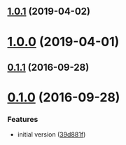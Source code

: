 ## [1.0.1](https://github.com/aranasoft/puglint-stylish/compare/v1.0.0...v1.0.1) (2019-04-02)



# [1.0.0](https://github.com/aranasoft/puglint-stylish/compare/v0.1.1...v1.0.0) (2019-04-01)



## [0.1.1](https://github.com/aranasoft/puglint-stylish/compare/v0.1.0...v0.1.1) (2016-09-28)



# [0.1.0](https://github.com/aranasoft/puglint-stylish/compare/39d881f...v0.1.0) (2016-09-28)


### Features

* initial version ([39d881f](https://github.com/aranasoft/puglint-stylish/commit/39d881f))



